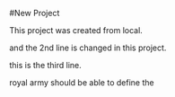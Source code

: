 #New Project 

This project was created from local.

and the 2nd line is changed in this project. 

this is the third line.


royal army should be able to define the 
